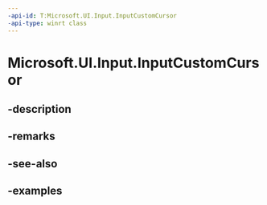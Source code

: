 ```yaml
---
-api-id: T:Microsoft.UI.Input.InputCustomCursor
-api-type: winrt class
---
```


# Microsoft.UI.Input.InputCustomCursor

<!--
public class InputCustomCursor : Microsoft.UI.Input.InputCursor
-->


## -description

## -remarks

## -see-also

## -examples


